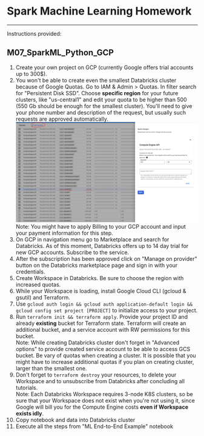 # Spark Machine Learning Homework


---
Instructions provided:
## M07_SparkML_Python_GCP
1) Create your own project on GCP (currently Google offers trial accounts up to 300$).
2) You won't be able to create even the smallest Databricks cluster because of Google Quotas. Go to IAM & Admin > Quotas. In filter search for "Persistent Disk SSD". Choose **specific region** for your future clusters, like "us-central1" and edit your quota to be higher than 500 (550 Gb should be enough for the smallest cluster). You'll need to give your phone number and description of the request, but usually such requests are approved automatically.
   ![img_1.png](img_1.png)  
   Note: You might have to apply Billing to your GCP account and input your payment information for this step.
3) On GCP in navigation menu go to Marketplace and search for Databricks. As of this moment, Databricks offers up to 14 day trial for new GCP accounts. Subscribe to the service.
4) After the subscription has been approved click on "Manage on provider" button on the Databricks marketplace page and sign in with your credentials.
5) Create Workspace in Databricks. Be sure to choose the region with increased quotas.
6) While your Workspace is loading, install Google Cloud CLI (gcloud & gsutil) and Terraform.
7) Use `gcloud auth login && gcloud auth application-default login && gcloud config set project [PROJECT]` to initialize access to your project.
8) Run `terraform init && terraform apply`. Provide your project ID and already **existing** bucket for Terraform state. Terraform will create an additional bucket, and a service account with RW permissions for this bucket.  
   Note: While creating Databricks cluster don't forget in "Advanced options" to provide created service account to be able to access GCS bucket. Be vary of quotas when creating a cluster. It is possible that you might have to increase additional quotas if you plan on creating cluster, larger than the smallest one.
9) Don't forget to `terraform destroy` your resources, to delete your Workspace and to unsubscribe from Databricks after concluding all tutorials.  
   Note: Each Databricks Workspace requires 3-node K8S clusters, so be sure that your Workspace does not exist when you're not using it, since Google will bill you for the Compute Engine costs **even if Workspace exists idly**.
10) Copy notebook and data into Databricks cluster
11) Execute all the steps from "ML End-to-End Example" notebook
